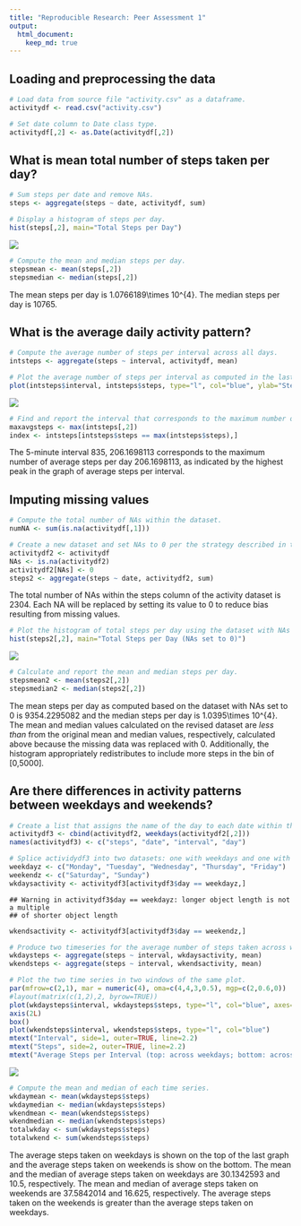 ```yaml
---
title: "Reproducible Research: Peer Assessment 1"
output: 
  html_document:
    keep_md: true
---
```




## Loading and preprocessing the data

```r
# Load data from source file "activity.csv" as a dataframe.
activitydf <- read.csv("activity.csv")

# Set date column to Date class type.
activitydf[,2] <- as.Date(activitydf[,2])
```


## What is mean total number of steps taken per day?

```r
# Sum steps per date and remove NAs.
steps <- aggregate(steps ~ date, activitydf, sum)

# Display a histogram of steps per day.
hist(steps[,2], main="Total Steps per Day")
```

![](PA1_report_files/figure-html/activitydf-1.png)<!-- -->

```r
# Compute the mean and median steps per day.
stepsmean <- mean(steps[,2])
stepsmedian <- median(steps[,2])
```


The mean steps per day is 1.0766189\times 10^{4}. The median steps per day is 10765.


## What is the average daily activity pattern?

```r
# Compute the average number of steps per interval across all days.
intsteps <- aggregate(steps ~ interval, activitydf, mean)

# Plot the average number of steps per interval as computed in the last step.
plot(intsteps$interval, intsteps$steps, type="l", col="blue", ylab="Steps", xlab="Interval", main="Average Steps per Interval (across all days)")
```

![](PA1_report_files/figure-html/unnamed-chunk-2-1.png)<!-- -->

```r
# Find and report the interval that corresponds to the maximum number of average steps per day as calculated across all days.
maxavgsteps <- max(intsteps[,2])
index <- intsteps[intsteps$steps == max(intsteps$steps),]
```

The 5-minute interval 835, 206.1698113 corresponds to the maximum number of average steps per day 206.1698113, as indicated by the highest peak in the graph of average steps per interval.

## Imputing missing values

```r
# Compute the total number of NAs within the dataset.
numNA <- sum(is.na(activitydf[,1]))

# Create a new dataset and set NAs to 0 per the strategy described in the text.
activitydf2 <- activitydf
NAs <- is.na(activitydf2)
activitydf2[NAs] <- 0
steps2 <- aggregate(steps ~ date, activitydf2, sum)
```

The total number of NAs within the steps column of the activity dataset is 2304. Each NA will be replaced by setting its value to 0 to reduce bias resulting from missing values. 


```r
# Plot the histogram of total steps per day using the dataset with NAs filled in.
hist(steps2[,2], main="Total Steps per Day (NAs set to 0)")
```

![](PA1_report_files/figure-html/unnamed-chunk-4-1.png)<!-- -->

```r
# Calculate and report the mean and median steps per day.
stepsmean2 <- mean(steps2[,2])
stepsmedian2 <- median(steps2[,2])
```

The mean steps per day as computed based on the dataset with NAs set to 0 is 9354.2295082 and the median steps per day is 1.0395\times 10^{4}. The mean and median values calculated on the revised dataset are *less than* from the original mean and median values, respectively, calculated above because the missing data was replaced with 0. Additionally, the histogram appropriately redistributes to include more steps in the bin of [0,5000].

## Are there differences in activity patterns between weekdays and weekends?

```r
# Create a list that assigns the name of the day to each date within the filled in dataset. Bind activitydays with activitydf2 to form new data frame.
activitydf3 <- cbind(activitydf2, weekdays(activitydf2[,2]))
names(activitydf3) <- c("steps", "date", "interval", "day")

# Splice actividydf3 into two datasets: one with weekdays and one with weekends.
weekdayz <- c("Monday", "Tuesday", "Wednesday", "Thursday", "Friday")
weekendz <- c("Saturday", "Sunday")
wkdaysactivity <- activitydf3[activitydf3$day == weekdayz,]
```

```
## Warning in activitydf3$day == weekdayz: longer object length is not a multiple
## of shorter object length
```

```r
wkendsactivity <- activitydf3[activitydf3$day == weekendz,]

# Produce two timeseries for the average number of steps taken across weekdays and another averaged across weekends. 
wkdaysteps <- aggregate(steps ~ interval, wkdaysactivity, mean)
wkendsteps <- aggregate(steps ~ interval, wkendsactivity, mean)

# Plot the two time series in two windows of the same plot.
par(mfrow=c(2,1), mar = numeric(4), oma=c(4,4,3,0.5), mgp=c(2,0.6,0))
#layout(matrix(c(1,2),2, byrow=TRUE))
plot(wkdaysteps$interval, wkdaysteps$steps, type="l", col="blue", axes=FALSE)#, main="Average Steps per Interval (top: across weekdays; bottom: across weekends")
axis(2L)
box()
plot(wkendsteps$interval, wkendsteps$steps, type="l", col="blue")
mtext("Interval", side=1, outer=TRUE, line=2.2)
mtext("Steps", side=2, outer=TRUE, line=2.2)
mtext("Average Steps per Interval (top: across weekdays; bottom: across weekends)", outer=TRUE)
```

![](PA1_report_files/figure-html/unnamed-chunk-5-1.png)<!-- -->

```r
# Compute the mean and median of each time series.
wkdaymean <- mean(wkdaysteps$steps)
wkdaymedian <- median(wkdaysteps$steps)
wkendmean <- mean(wkendsteps$steps)
wkendmedian <- median(wkendsteps$steps)
totalwkday <- sum(wkdaysteps$steps)
totalwkend <- sum(wkendsteps$steps)
```

The average steps taken on weekdays is shown on the top of the last graph and the average steps taken on weekends is show on the bottom. The mean and the median of average steps taken on weekdays are 30.1342593 and 10.5, respectively. The mean and median of average steps taken on weekends are 37.5842014 and 16.625, respectively. The average steps taken on the weekends is greater than the average steps taken on weekdays.

